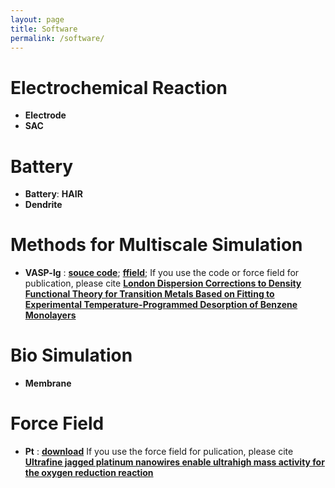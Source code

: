 ```yaml
---
layout: page
title: Software
permalink: /software/
---
```


# **Electrochemical Reaction**
- **Electrode**
- **SAC**

# **Battery**
- **Battery**: **HAIR**
- **Dendrite**

# **Methods for Multiscale Simulation**
- **VASP-lg** : [**souce code**](https://tcheng-suda.github.io/downloads/jz0c03126_si_003.txt); [**ffield**](https://tcheng-suda.github.io/downloads/jz0c03126_si_001.txt); If you use the code or force field for publication, please cite [**London Dispersion Corrections to Density Functional Theory for Transition Metals Based on Fitting to Experimental Temperature-Programmed Desorption of Benzene Monolayers**](https://pubs.acs.org/doi/10.1021/acs.jpclett.0c03126)

# **Bio Simulation**
- **Membrane**

# **Force Field**
- **Pt** : [**download**](https://tcheng-suda.github.io/downloads/ffield-pt) If you use the force field for pulication, please cite [**Ultrafine jagged platinum nanowires enable ultrahigh mass activity for the oxygen reduction reaction**](http://dx.doi.org/10.1126/science.aaf9050)
